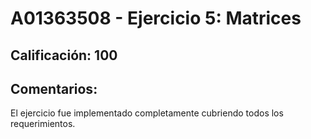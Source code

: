 # A01363508 - Ejercicio 5: Matrices

## **Calificación**: 100

## **Comentarios**:

El ejercicio fue implementado completamente cubriendo todos los requerimientos.
